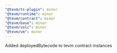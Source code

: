 ```yaml
---
"@tevm/ts-plugin": minor
"@tevm/runtime": minor
"@tevm/contract": minor
"@tevm/base": minor
"@tevm/solc": minor
"@tevm/vm": minor
---
```


Added deployedBytecode to tevm contract instances
